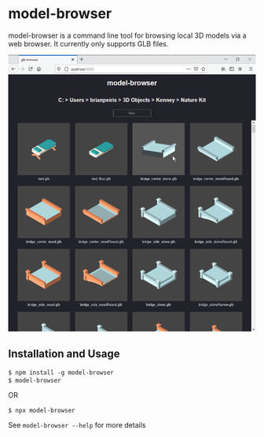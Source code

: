 # model-browser

model-browser is a command line tool for browsing local 3D models via a web browser. It currently only supports GLB files.

![A screenshot of model-browser](screenshot.png)

## Installation and Usage

```
$ npm install -g model-browser
$ model-browser
```

OR 

```
$ npx model-browser
```

See `model-browser --help` for more details
